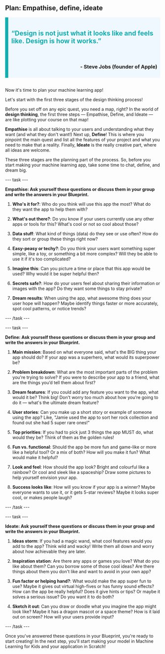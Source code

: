 ## Plan: Empathise, define, ideate

<div style='border-left: solid; border-width:10px; border-color: #0faeb0; background-color: aliceblue; padding: 10px;'>
<h2 style="color: #0faeb0">“Design is not just what it looks like and feels like. Design is how it works.”</h2> </div>
<div style='border-left: solid; border-width:10px; border-color: #0faeb0; background-color: aliceblue; padding: 10px; text-align: right'>
<h3>- Steve Jobs (founder of Apple)</h3>
</div>
<br>

Now it's time to plan your machine learning app!

Let's start with the first three stages of the design thinking process!

Before you set off on any epic quest, you need a map, right? In the world of **design thinking**, the first three steps — Empathise, Define, and Ideate — are like plotting your course on that map! 

**Empathise** is all about talking to your users and understanding what they want (and what they don't want!) Next up, **Define**! This is where you pinpoint the main quest and list all the features of your project and what you need to make that a reality. Finally, **Ideate** is the really creative part, where all ideas are welcome. 

These three stages are the planning part of the process. So, before you start making your machine learning app, take some time to chat, define, and dream big.

--- task ---

**Empathise: Ask yourself these questions or discuss them in your group and write the answers in your Blueprint.**

1. **Who's it for?**: Who do you think will use this app the most? What do they want the app to help them with?

2. **What's out there?**: Do you know if your users currently use any other apps or tools for this? What's cool or not so cool about those?

3. **Data stuff**: What kind of things (data) do they see or use often? How do they sort or group these things right now?

4. **Easy-peasy or techy?**: Do you think your users want something super simple, like a toy, or something a bit more complex? Will they be able to use it if it's too complicated?

5. **Imagine this**: Can you picture a time or place that this app would be used? Why would it be super helpful then?

6. **Secrets safe?**: How do your users feel about sharing their information or images with the app? Do they want some things to stay private?

7. **Dream results**: When using the app, what awesome thing does your user hope will happen? Maybe identify things faster or more accurately, spot cool patterns, or notice trends?

--- /task ---

--- task ---

**Define: Ask yourself these questions or discuss them in your group and write the answers in your Blueprint.**

1. **Main mission**: Based on what everyone said, what's the BIG thing your app should do? If your app was a superhero, what would its superpower be?

2. **Problem breakdown**: What are the most important parts of the problem you're trying to solve? If you were to describe your app to a friend, what are the things you’d tell them about first? 

3. **Dream features**: If you could add any feature you want to the app, what would it be? Think big! Don't worry too much about how you're going to do it — what's the ultimate dream feature?

4. **User stories**: Can you make up a short story or example of someone using the app? Like, "Jamie used the app to sort her rock collection and found out she had 5 super rare ones!"

5. **Top priorities**: If you had to pick just 3 things the app MUST do, what would they be? Think of them as the golden rules!

6. **Fun vs. functional**: Should the app be more fun and game-like or more like a helpful tool? Or a mix of both? How will you make it fun? What would make it helpful?

7. **Look and feel**: How should the app look? Bright and colourful like a rainbow? Or cool and sleek like a spaceship? Draw some pictures to help yourself envision your app.

8.  **Success looks like**: How will you know if your app is a winner? Maybe everyone wants to use it, or it gets 5-star reviews? Maybe it looks super cool, or makes people laugh?

--- /task ---

--- task ---

**Ideate: Ask yourself these questions or discuss them in your group and write the answers in your Blueprint.**

1. **Ideas storm**: If you had a magic wand, what cool features would you add to the app? Think wild and wacky! Write them all down and worry about how achievable they are later.

2. **Inspiration station**: Are there any apps or games you love? What do you like about them? Can you borrow some of those cool ideas? Are there things about them you don't like and want to avoid in your own app?

3. **Fun factor or helping hand?**: What would make the app super fun to use? Maybe it gives out virtual high-fives or has funny sound effects? How can the app be really helpful? Does it give hints or tips? Or maybe it solves a serious issue? Do you want it to do both?
   
4. **Sketch it out**: Can you draw or doodle what you imagine the app might look like? Maybe it has a dragon mascot or a space theme? How is it laid out on screen? How will your users provide input?
    
--- /task ---

Once you've answered these questions in your Blueprint, you're ready to start creating! In the next step, you'll start making your model in Machine Learning for Kids and your application in Scratch!
